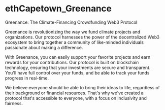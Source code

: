 # ethCapetown_Greenance

Greenance: The Climate-Financing Crowdfunding Web3 Protocol

Greenance is revolutionizing the way we fund climate projects and organizations. Our protocol harnesses the power of the decentralized Web3 ecosystem to bring together a community of like-minded individuals passionate about making a difference.

With Greenance, you can easily support your favorite projects and earn rewards for your contributions. Our protocol is built on blockchain technology, ensuring that your investments are secure and transparent. You'll have full control over your funds, and be able to track your funds progress in real-time.

We believe everyone should be able to bring their ideas to life, regardless of their background or financial resources. That's why we've created a protocol that's accessible to everyone, with a focus on inclusivity and fairness.


# 
